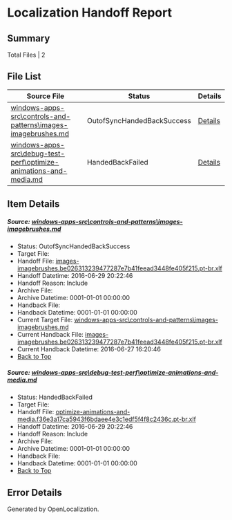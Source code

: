 # <a name='report-top'></a> Localization Handoff Report

## Summary
 Total Files | 2

## File List
 Source File | Status | Details 
 ----------- | ------ | ------- 
 [windows-apps-src\controls-and-patterns\images-imagebrushes.md](https://github.com/Microsoft/windows-apps/blob/fe179ec3c26d5bcbcbb1a80926e887186d8e4e39/windows-apps-src/controls-and-patterns/images-imagebrushes.md) | OutofSyncHandedBackSuccess | [Details](#36dd0614e9b552d9fa56a6c68479f9578fcada13520)
 [windows-apps-src\debug-test-perf\optimize-animations-and-media.md](https://github.com/Microsoft/windows-apps/blob/622df404dbf85740aa0029f53a0b4e0d541608f9/windows-apps-src/debug-test-perf/optimize-animations-and-media.md) | HandedBackFailed | [Details](#8fd9ce5f43159ae00414d05ddb757c507aaa370d2034)

## Item Details
##### <a name='36dd0614e9b552d9fa56a6c68479f9578fcada13520'></a> Source: [windows-apps-src\controls-and-patterns\images-imagebrushes.md](https://github.com/Microsoft/windows-apps/blob/fe179ec3c26d5bcbcbb1a80926e887186d8e4e39/windows-apps-src/controls-and-patterns/images-imagebrushes.md)
* Status: OutofSyncHandedBackSuccess
* Target File: 
* Handoff File: [images-imagebrushes.be026313239477287e7b41feead3448fe405f215.pt-br.xlf](https://github.com/Microsoft/WDG.handoff/blob/caee29735f9b4f9bb024b4f7ad951ad63dddc09e/ol-handoff/Microsoft/windows-apps.pt-br/master/images-imagebrushes.be026313239477287e7b41feead3448fe405f215.pt-br.xlf)
* Handoff Datetime: 2016-06-29 20:22:46
* Handoff Reason: Include
* Archive File: 
* Archive Datetime: 0001-01-01 00:00:00
* Handback File: 
* Handback Datetime: 0001-01-01 00:00:00
* Current Target File: [windows-apps-src\controls-and-patterns\images-imagebrushes.md](https://github.com/Microsoft/windows-apps.pt-br/blob/7c7e01fd838b166420df020c06e26ab88eb2240a/windows-apps-src/controls-and-patterns/images-imagebrushes.md)
* Current Handback File: [images-imagebrushes.be026313239477287e7b41feead3448fe405f215.pt-br.xlf](https://github.com/Microsoft/WDG.handback/blob/32658127c970f0a624e4507c02eb4e59337bd5d0/ol-handback/Microsoft/windows-apps.pt-br/master/images-imagebrushes.be026313239477287e7b41feead3448fe405f215.pt-br.xlf)
* Current Handback Datetime: 2016-06-27 16:20:46
* [Back to Top](#report-top)

##### <a name='8fd9ce5f43159ae00414d05ddb757c507aaa370d2034'></a> Source: [windows-apps-src\debug-test-perf\optimize-animations-and-media.md](https://github.com/Microsoft/windows-apps/blob/622df404dbf85740aa0029f53a0b4e0d541608f9/windows-apps-src/debug-test-perf/optimize-animations-and-media.md)
* Status: HandedBackFailed
* Target File: 
* Handoff File: [optimize-animations-and-media.f36e3a17ca5943f6bdaee4e3c1edf5f4f8c2436c.pt-br.xlf](https://github.com/Microsoft/WDG.handoff/blob/caee29735f9b4f9bb024b4f7ad951ad63dddc09e/ol-handoff/Microsoft/windows-apps.pt-br/master/optimize-animations-and-media.f36e3a17ca5943f6bdaee4e3c1edf5f4f8c2436c.pt-br.xlf)
* Handoff Datetime: 2016-06-29 20:22:46
* Handoff Reason: Include
* Archive File: 
* Archive Datetime: 0001-01-01 00:00:00
* Handback File: 
* Handback Datetime: 0001-01-01 00:00:00
* [Back to Top](#report-top)


## Error Details

Generated by OpenLocalization.
